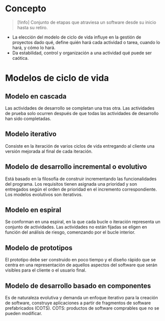 # Concepto

>[!info] Conjunto de etapas que atraviesa un software desde su inicio hasta su retiro. 
- La elección del modelo de ciclo de vida influye en la gestión de proyectos dado qué, define quién hará cada actividad o tarea, cuando lo hará, y cómo lo hará. 
- Da estabilidad, control y organización a una actividad qué puede ser caótica.

# Modelos de ciclo de vida

## Modelo en cascada 
Las actividades de desarrollo se completan una tras otra. Las actividades de prueba solo ocurren después de que todas las actividades de desarrollo han sido completadas. 
## Modelo iterativo
Consiste en la iteración de varios ciclos de vida entregando al cliente una versión mejorada al final de cada iteración. 
## Modelo de desarrollo incremental o evolutivo
Está basado en la filosofía de construir incrementando las funcionalidades del programa. Los requisitos tienen asignada una prioridad y son entregados según el orden de prioridad en el incremento correspondiente. Los modelos evolutivos son iterativos. 
## Modelo en espiral 
Se conforman en una espiral, en la que cada bucle o iteración representa un conjunto de actividades. Las actividades no están fijadas se eligen en función del análisis de riesgo, comenzando por el bucle interior. 
## Modelo de prototipos 
El prototipo debe ser construido en poco tiempo y el diseño rápido que se centra en una representación de aquellos aspectos del software que serán visibles para el cliente o el usuario final. 
## Modelo de desarrollo basado en componentes
Es de naturaleza evolutiva y demanda un enfoque iterativo para la creación de software, construye aplicaciones a partir de fragmentos de software prefabricados (COTS). COTS: productos de software comprables que no se pueden modificar.